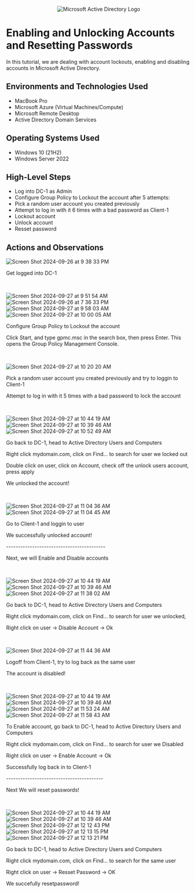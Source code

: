 <p align="center">
<img src="https://i.imgur.com/pU5A58S.png" alt="Microsoft Active Directory Logo"/>
</p>

<h1>Enabling and Unlocking Accounts and Resetting Passwords</h1>
In this tutorial, we are dealing with account lockouts, enabling and disabling accounts in Microsoft Active Directory. <br />


<h2>Environments and Technologies Used</h2>

- MacBook Pro
- Microsoft Azure (Virtual Machines/Compute)
- Microsoft Remote Desktop
- Active Directory Domain Services

<h2>Operating Systems Used </h2>

- Windows 10 (21H2)
- Windows Server 2022

<h2>High-Level Steps</h2>

- Log into DC-1 as Admin
- Configure Group Policy to Lockout the account after 5 attempts:
- Pick a random user account you created previously
- Attempt to log in with it 6 times with a bad password as Client-1
- Lockout account
- Unlock account
- Resset password

<h2>Actions and Observations</h2>

<p>  
  
![Screen Shot 2024-09-26 at 9 38 33 PM](https://github.com/user-attachments/assets/9e3628d9-3555-4350-a935-98f8e1d4e4f0)


</p>
<p>
Get logged into DC-1 
  
</p>
<br />

<p>
  
![Screen Shot 2024-09-27 at 9 51 54 AM](https://github.com/user-attachments/assets/7f6c3d21-d201-415f-b41e-3c4134c227cc)
![Screen Shot 2024-09-26 at 7 36 33 PM](https://github.com/user-attachments/assets/bd768f83-8eda-4782-b594-e8bc18a12c18)
![Screen Shot 2024-09-27 at 9 58 03 AM](https://github.com/user-attachments/assets/7a4060c9-a017-4eeb-b55b-dce3880b9f89)
![Screen Shot 2024-09-27 at 10 00 05 AM](https://github.com/user-attachments/assets/45393860-58f5-4b01-a9f1-04d285356aeb)


</p>
<p>
Configure Group Policy to Lockout the account <p/>
  
<p> Click Start, and type gpmc.msc in the search box, then press Enter. This opens the Group Policy Management Console. <p/>


</p>
<br />

<p>

![Screen Shot 2024-09-27 at 10 20 20 AM](https://github.com/user-attachments/assets/c2e96127-db06-4ee9-94f3-6ca83454ef48)


</p>
<p>
  Pick a random user account you created previously and try to loggin to Client-1
  <p> Attempt to log in with it 5 times with a bad password to lock the account <p/>
    
</p>
<br />

<p>
  
![Screen Shot 2024-09-27 at 10 44 19 AM](https://github.com/user-attachments/assets/53eeaac2-77af-4555-ad5a-3c3214cab9c0)
![Screen Shot 2024-09-27 at 10 39 46 AM](https://github.com/user-attachments/assets/cd2e752f-eca6-4013-97fa-e3c172139f29)
![Screen Shot 2024-09-27 at 10 52 49 AM](https://github.com/user-attachments/assets/a09d5abe-3790-411a-a004-f9f59b646372)

</p>
<p>
Go back to DC-1, head to Active Directory Users and Computers <p/>
    Right click mydomain.com, click on Find... to search for user we locked out
  <p> Double click on user, click on Account, check off the unlock users account, press apply  </p>
        We unlocked the account!
  
</p>
<br />

<p>

![Screen Shot 2024-09-27 at 11 04 36 AM](https://github.com/user-attachments/assets/e78e281d-613c-4076-87c2-bb06e40e9312)
![Screen Shot 2024-09-27 at 11 04 45 AM](https://github.com/user-attachments/assets/3300fa05-dce6-4709-99ea-6cce4eba1e7c)

</p>
<p>
Go to Client-1 and loggin to user <p/>
  We successfully unlocked account!
  <p>------------------------------------------ <p/>
<p> Next, we will Enable and Disable accounts </p>
  
</p>
<br />

<p>

![Screen Shot 2024-09-27 at 10 44 19 AM](https://github.com/user-attachments/assets/53eeaac2-77af-4555-ad5a-3c3214cab9c0)
![Screen Shot 2024-09-27 at 10 39 46 AM](https://github.com/user-attachments/assets/cd2e752f-eca6-4013-97fa-e3c172139f29)
![Screen Shot 2024-09-27 at 11 38 02 AM](https://github.com/user-attachments/assets/804bdece-d4dd-427c-b808-b72f59f0e73a)


</p>
<p>
Go back to DC-1, head to Active Directory Users and Computers <p/>
    Right click mydomain.com, click on Find... to search for user we unlocked, 
  <p> Right click on user -> Disable Account -> Ok </p>
</p>
<br />

<p>
  
![Screen Shot 2024-09-27 at 11 44 36 AM](https://github.com/user-attachments/assets/b5efe220-45ab-4908-ba46-df39d588dc97)


</p>
<p>
  Logoff from Client-1, try to log back as the same user 
  <p> The account is disabled! </p>
</p>
<br />

<p>
  
![Screen Shot 2024-09-27 at 10 44 19 AM](https://github.com/user-attachments/assets/53eeaac2-77af-4555-ad5a-3c3214cab9c0)
![Screen Shot 2024-09-27 at 10 39 46 AM](https://github.com/user-attachments/assets/cd2e752f-eca6-4013-97fa-e3c172139f29)
![Screen Shot 2024-09-27 at 11 53 24 AM](https://github.com/user-attachments/assets/2b83c868-b066-4120-8c6c-5af603f28b0a)
![Screen Shot 2024-09-27 at 11 58 43 AM](https://github.com/user-attachments/assets/f34f29fc-4aa1-4f6c-89f5-24b597c96345)

</p>
<p>
To Enable account, go back to DC-1, head to Active Directory Users and Computers <p/>
    Right click mydomain.com, click on Find... to search for user we Disabled
  <p> Right click on user -> Enable Account -> Ok </p>
  <p> Successfully log back in to Client-1 </p>
  <p> -----------------------------------------</p>
  Next We will reset passwords!
</p>
<br />

<p>
  
![Screen Shot 2024-09-27 at 10 44 19 AM](https://github.com/user-attachments/assets/53eeaac2-77af-4555-ad5a-3c3214cab9c0)
![Screen Shot 2024-09-27 at 10 39 46 AM](https://github.com/user-attachments/assets/cd2e752f-eca6-4013-97fa-e3c172139f29)
![Screen Shot 2024-09-27 at 12 12 43 PM](https://github.com/user-attachments/assets/ef5bb78c-eee1-427f-bcb7-7d60432e0d54)
![Screen Shot 2024-09-27 at 12 13 15 PM](https://github.com/user-attachments/assets/28852eb3-7332-45de-8174-cd200357fe08)
![Screen Shot 2024-09-27 at 12 13 21 PM](https://github.com/user-attachments/assets/78218723-a19c-4644-9f18-9c414435278b)



</p>
<p>
Go back to DC-1, head to Active Directory Users and Computers <p/>
    Right click mydomain.com, click on Find... to search for the same user 
  <p> Right click on user -> Resset Password -> OK </p>
  We succefully resetpassword!
</p>
<br />

